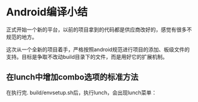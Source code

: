 # Android编译小结
正式开始一个新的平台，以前的项目拿到的代码都是供应商改好的，感觉有很多不规范的地方。

这次从一个全新的项目着手，严格按照android规范进行项目的添加、板级文件的支持。目标是争取不改动build目录下的文件，而是用好它的扩展机制。

## 在lunch中增加combo选项的标准方法
在执行完. build/envsetup.sh后，执行lunch，会出现lunch菜单：
